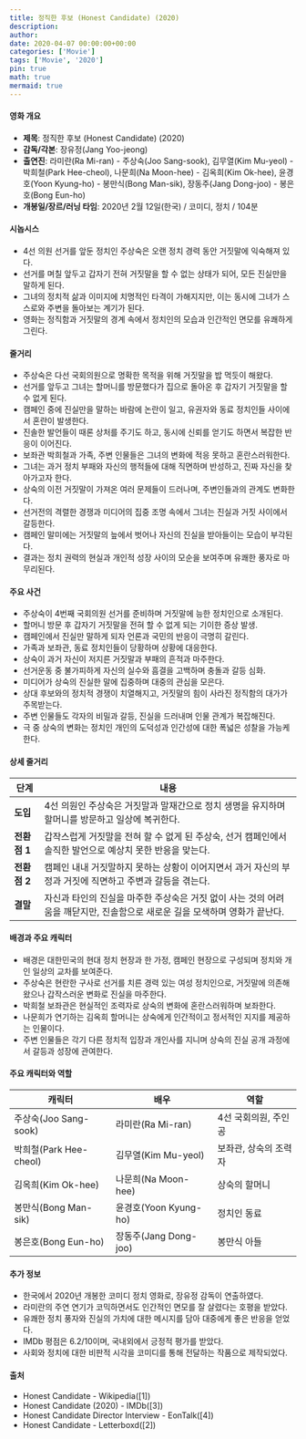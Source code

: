 ```yaml
---
title: 정직한 후보 (Honest Candidate) (2020)
description: 
author: 
date: 2020-04-07 00:00:00+00:00
categories: ['Movie']
tags: ['Movie', '2020']
pin: true
math: true
mermaid: true
---
```

#### 영화 개요

- **제목**: 정직한 후보 (Honest Candidate) (2020)  
- **감독/각본**: 장유정(Jang Yoo-jeong)  
- **출연진**: 라미란(Ra Mi-ran) - 주상숙(Joo Sang-sook), 김무열(Kim Mu-yeol) - 박희철(Park Hee-cheol), 나문희(Na Moon-hee) - 김옥희(Kim Ok-hee), 윤경호(Yoon Kyung-ho) - 봉만식(Bong Man-sik), 장동주(Jang Dong-joo) - 봉은호(Bong Eun-ho)  
- **개봉일/장르/러닝 타임**: 2020년 2월 12일(한국) / 코미디, 정치 / 104분  

#### 시놉시스

- 4선 의원 선거를 앞둔 정치인 주상숙은 오랜 정치 경력 동안 거짓말에 익숙해져 있다.  
- 선거를 며칠 앞두고 갑자기 전혀 거짓말을 할 수 없는 상태가 되어, 모든 진실만을 말하게 된다.  
- 그녀의 정치적 삶과 이미지에 치명적인 타격이 가해지지만, 이는 동시에 그녀가 스스로와 주변을 돌아보는 계기가 된다.  
- 영화는 정직함과 거짓말의 경계 속에서 정치인의 모습과 인간적인 면모를 유쾌하게 그린다.  

#### 줄거리

- 주상숙은 다선 국회의원으로 명확한 목적을 위해 거짓말을 밥 먹듯이 해왔다.  
- 선거를 앞두고 그녀는 할머니를 방문했다가 집으로 돌아온 후 갑자기 거짓말을 할 수 없게 된다.  
- 캠페인 중에 진실만을 말하는 바람에 논란이 일고, 유권자와 동료 정치인들 사이에서 혼란이 발생한다.  
- 진솔한 발언들이 때론 상처를 주기도 하고, 동시에 신뢰를 얻기도 하면서 복잡한 반응이 이어진다.  
- 보좌관 박희철과 가족, 주변 인물들은 그녀의 변화에 적응 못하고 혼란스러워한다.  
- 그녀는 과거 정치 부패와 자신의 행적들에 대해 직면하며 반성하고, 진짜 자신을 찾아가고자 한다.  
- 상숙의 이전 거짓말이 가져온 여러 문제들이 드러나며, 주변인들과의 관계도 변화한다.  
- 선거전의 격렬한 경쟁과 미디어의 집중 조명 속에서 그녀는 진실과 거짓 사이에서 갈등한다.  
- 캠페인 말미에는 거짓말의 늪에서 벗어나 자신의 진실을 받아들이는 모습이 부각된다.  
- 결과는 정치 권력의 현실과 개인적 성장 사이의 모순을 보여주며 유쾌한 풍자로 마무리된다.  

#### 주요 사건

- 주상숙이 4번째 국회의원 선거를 준비하며 거짓말에 능한 정치인으로 소개된다.  
- 할머니 방문 후 갑자기 거짓말을 전혀 할 수 없게 되는 기이한 증상 발생.  
- 캠페인에서 진실만 말하게 되자 언론과 국민의 반응이 극명히 갈린다.  
- 가족과 보좌관, 동료 정치인들이 당황하며 상황에 대응한다.  
- 상숙이 과거 자신이 저지른 거짓말과 부패의 흔적과 마주한다.  
- 선거운동 중 불가피하게 자신의 실수와 흠결을 고백하며 충돌과 갈등 심화.  
- 미디어가 상숙의 진실한 말에 집중하며 대중의 관심을 모은다.  
- 상대 후보와의 정치적 경쟁이 치열해지고, 거짓말의 힘이 사라진 정직함의 대가가 주목받는다.  
- 주변 인물들도 각자의 비밀과 갈등, 진실을 드러내며 인물 관계가 복잡해진다.  
- 극 중 상숙의 변화는 정치인 개인의 도덕성과 인간성에 대한 폭넓은 성찰을 가능케 한다.  

#### 상세 줄거리

| **단계** | **내용** |
|----------|----------|
| **도입** | 4선 의원인 주상숙은 거짓말과 말재간으로 정치 생명을 유지하며 할머니를 방문하고 일상에 복귀한다. |
| **전환점 1** | 갑작스럽게 거짓말을 전혀 할 수 없게 된 주상숙, 선거 캠페인에서 솔직한 발언으로 예상치 못한 반응을 맞는다. |
| **전환점 2** | 캠페인 내내 거짓말하지 못하는 상황이 이어지면서 과거 자신의 부정과 거짓에 직면하고 주변과 갈등을 겪는다. |
| **결말** | 자신과 타인의 진실을 마주한 주상숙은 거짓 없이 사는 것의 어려움을 깨닫지만, 진솔함으로 새로운 길을 모색하며 영화가 끝난다. |

#### 배경과 주요 캐릭터

- 배경은 대한민국의 현대 정치 현장과 한 가정, 캠페인 현장으로 구성되며 정치와 개인 일상의 교차를 보여준다.  
- 주상숙은 현란한 구사로 선거를 치른 경력 있는 여성 정치인으로, 거짓말에 의존해 왔으나 갑작스러운 변화로 진실을 마주한다.  
- 박희철 보좌관은 현실적인 조력자로 상숙의 변화에 혼란스러워하며 보좌한다.  
- 나문희가 연기하는 김옥희 할머니는 상숙에게 인간적이고 정서적인 지지를 제공하는 인물이다.  
- 주변 인물들은 각기 다른 정치적 입장과 개인사를 지니며 상숙의 진실 공개 과정에서 갈등과 성장에 관여한다.  

#### 주요 캐릭터와 역할

| **캐릭터** | **배우** | **역할** |
|------------|----------|----------|
| 주상숙(Joo Sang-sook) | 라미란(Ra Mi-ran) | 4선 국회의원, 주인공 |
| 박희철(Park Hee-cheol) | 김무열(Kim Mu-yeol) | 보좌관, 상숙의 조력자 |
| 김옥희(Kim Ok-hee) | 나문희(Na Moon-hee) | 상숙의 할머니 |
| 봉만식(Bong Man-sik) | 윤경호(Yoon Kyung-ho) | 정치인 동료 |
| 봉은호(Bong Eun-ho) | 장동주(Jang Dong-joo) | 봉만식 아들 |

#### 추가 정보

- 한국에서 2020년 개봉한 코미디 정치 영화로, 장유정 감독이 연출하였다.  
- 라미란의 주연 연기가 코믹하면서도 인간적인 면모를 잘 살렸다는 호평을 받았다.  
- 유쾌한 정치 풍자와 진실의 가치에 대한 메시지를 담아 대중에게 좋은 반응을 얻었다.  
- IMDb 평점은 6.2/10이며, 국내외에서 긍정적 평가를 받았다.  
- 사회와 정치에 대한 비판적 시각을 코미디를 통해 전달하는 작품으로 제작되었다.  

#### 출처

- Honest Candidate - Wikipedia([1])  
- Honest Candidate (2020) - IMDb([3])  
- Honest Candidate Director Interview - EonTalk([4])  
- Honest Candidate - Letterboxd([2])

